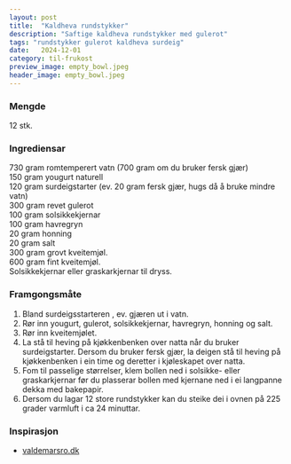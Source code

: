 ```yaml
---
layout: post
title:  "Kaldheva rundstykker"
description: "Saftige kaldheva rundstykker med gulerot"
tags: "rundstykker gulerot kaldheva surdeig"
date:   2024-12-01
category: til-frukost
preview_image: empty_bowl.jpeg
header_image: empty_bowl.jpeg
---
```


### Mengde

12 stk.

### Ingrediensar

730 gram romtemperert vatn (700 gram om du bruker fersk gjær)<br>
150 gram yougurt naturell<br>
120 gram surdeigstarter (ev. 20 gram fersk gjær, hugs då å bruke mindre vatn)<br>
300 gram revet gulerot<br>
100 gram solsikkekjernar<br>
100 gram havregryn<br>
20 gram honning<br>
20 gram salt<br>
300 gram grovt kveitemjøl.<br>
600 gram fint kveitemjøl.<br>
Solsikkekjernar eller graskarkjernar til dryss.<br>

### Framgongsmåte

1. Bland surdeigsstarteren , ev. gjæren ut i vatn.
2. Rør inn yougurt, gulerot, solsikkekjernar, havregryn, honning og salt.
3. Rør inn kveitemjølet.
4. La stå til heving på kjøkkenbenken over natta når du bruker surdeigstarter. Dersom du bruker fersk gjær, la deigen stå til heving på kjøkkenbenken i ein time og deretter i kjøleskapet over natta.
6. Fom til passelige størrelser, klem bollen ned i solsikke- eller graskarkjernar før du plasserar bollen med kjernane ned i ei langpanne dekka med bakepapir.
7. Dersom du lagar 12 store rundstykker kan du steike dei i ovnen på 225 grader varmluft i ca 24 minuttar.

### Inspirasjon

- [valdemarsro.dk](https://www.valdemarsro.dk/gulerodsboller/)

<!--  ### Forbetringspotensiale -->
